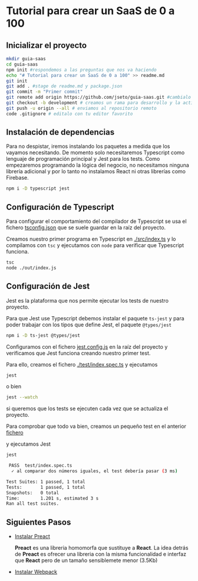 # Tutorial para crear un SaaS de 0 a 100

## Inicializar el proyecto

```sh
mkdir guia-saas
cd guia-saas
npm init #respondemos a las preguntas que nos va haciendo
echo "# Tutorial para crear un SaaS de 0 a 100" >> readme.md
git init
git add . #stage de readme.md y package.json
git commit -m "Primer commit"
git remote add origin https://github.com/jseto/guia-saas.git #cambialo por tu repositorio en github
git checkout -b development # creamos un rama para desarrollo y la activamos
git push -u origin --all # enviamos al repositorio remoto
code .gitignore # editalo con tu editor favorito
```

## Instalación de dependencias

Para no despistar, iremos instalando los paquetes a medida que los vayamos necesitando. De momento solo necesitaremos Typescript como lenguaje de programación principal y Jest para los tests. Como empezaremos programando la lógica del negocio, no necesitamos ninguna librería adicional y por lo tanto no instalamos React ni otras librerías como Firebase.

```sh
npm i -D typescript jest
```

## Configuración de Typescript

Para configurar el comportamiento del compilador de Typescript se usa el fichero [tsconfig.json](./tsconfig.json) que se suele guardar en la raíz del proyecto.

Creamos nuestro primer programa en Typescript en [./src/index.ts](./src/index.ts) y lo compilamos con `tsc` y ejecutamos con `node` para verificar que Typescript funciona.

```sh
tsc
node ./out/index.js
```

## Configuración de Jest

Jest es la plataforma que nos permite ejecutar los tests de nuestro proyecto.

Para que Jest use Typescript debemos instalar el paquete `ts-jest` y para poder trabajar con los tipos que define Jest, el paquete `@types/jest`


```sh
npm i -D ts-jest @types/jest
```

Configuramos con el fichero [jest.config.js](./jest.config.js) en la raíz del proyecto y verificamos que Jest funciona creando nuestro primer test.

Para ello, creamos el fichero [./test/index.spec.ts](./test/index.spec.ts) y ejecutamos

```sh
jest
```

o bien 

```sh
jest --watch
```

si queremos que los tests se ejecuten cada vez que se actualiza el proyecto.

Para comprobar que todo va bien, creamos un pequeño test en el anterior [fichero](./test/index.spec.ts)

y ejecutamos Jest

```sh
jest

 PASS  test/index.spec.ts
  ✓ al comparar dos números iguales, el test debería pasar (3 ms)

Test Suites: 1 passed, 1 total
Tests:       1 passed, 1 total
Snapshots:   0 total
Time:        1.201 s, estimated 3 s
Ran all test suites.
```

## Siguientes Pasos

- [Instalar Preact](docs/install-preact.md)

  **Preact** es una libreria homomorfa que sustituye a **React**. La idea detrás 
  de **Preact** es ofrecer una libreria con la misma funcionalidad e interfaz que
  **React** pero de un tamaño sensiblemete menor (3.5Kb)

- [Instalar Webpack](docs/install-webpack.md)